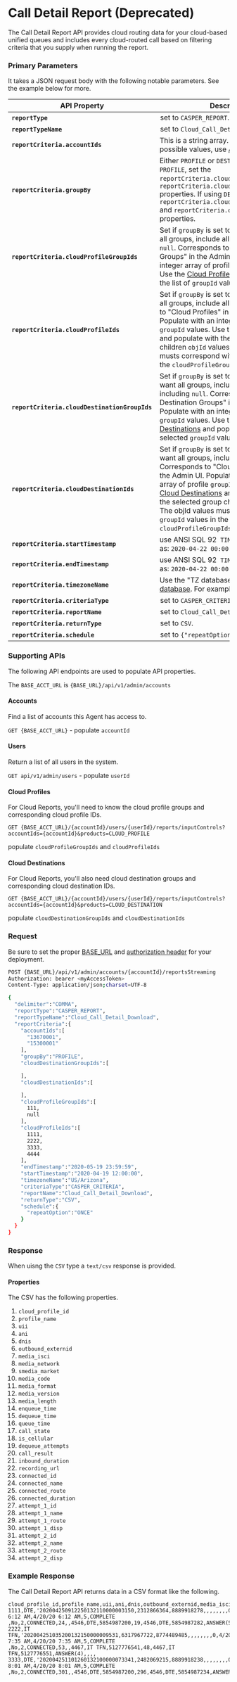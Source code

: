 # Call Detail Report (Deprecated)

The Call Detail Report API provides cloud routing data for your cloud-based unified queues and includes every cloud-routed call based on filtering criteria that you supply when running the report.

### Primary Parameters

It takes a JSON request body with the following notable parameters. See the example below for more.

| API Property | Description |
|-|-|
| **`reportType`** | set to `CASPER_REPORT`. |
| **`reportTypeName`** | set to `Cloud_Call_Detail_Download`. |
| **`reportCriteria.accountIds`** | This is a string array. To retrieve a list of possible values, use [Accounts](#accounts).
| **`reportCriteria.groupBy`** | Either `PROFILE` or `DESTINATION`. If using `PROFILE`, set the `reportCriteria.cloudProfileGroupIds` and `reportCriteria.cloudProfileIds` properties. If using `DESTINATION`, set the `reportCriteria.cloudDestinationGroupIds` and `reportCriteria.cloudDestinationIds` properties. |
| **`reportCriteria.cloudProfileGroupIds`** | Set if `groupBy` is set to `PROFILE`. If you want all groups, include all values, including `null`. Corresponds to "Cloud Profile Groups" in the Admin UI. Populate with an integer array of profile `groupId` values. Use the [Cloud Profiles](#cloud-profiles) and populate with the list of `groupId` values. |
| **`reportCriteria.cloudProfileIds`** | Set if `groupBy` is set to `PROFILE`. If you want all groups, include all values. Corresponds to "Cloud Profiles" in the Admin UI. Populate with an integer array of profile `groupId` values. Use the [Cloud Profiles](#cloud-profiles) and populate with the list of group children `objId` values. The objId values musts correspond with `groupId` values in the `cloudProfileGroupIds` properties. |
| **`reportCriteria.cloudDestinationGroupIds`** | Set if `groupBy` is set to `DESTINATION`. If you want all groups, include all values, including `null`. Corresponds to "Cloud Destination Groups" in the Admin UI. Populate with an integer array of profile `groupId` values. Use the [Cloud Destinations](#cloud-destinations) and populate with the selected `groupId` values. |
| **`reportCriteria.cloudDestinationIds`** | Set if `groupBy` is set to `DESTINATION`. If you want all groups, include all values.  Corresponds to "Cloud Destinations" in the Admin UI. Populate with an integer array of profile `groupId` values. se the [Cloud Destinations](#cloud-destinations) and populate with with the selected group children `objId` values. The objId values musts correspond with `groupId` values in the `cloudProfileGroupIds` properties. |
| **`reportCriteria.startTimestamp`** | use ANSI SQL 92` TIMESTAMP` format such as: `2020-04-22 00:00:00.0000`. |
| **`reportCriteria.endTimestamp`** | use ANSI SQL 92` TIMESTAMP` format such as: `2020-04-22 00:00:00.0000`. |
| **`reportCriteria.timezoneName`** | Use the "TZ database name" from the [tz database](https://en.wikipedia.org/wiki/Tz_database). For example, `US/Pacific`.|
| **`reportCriteria.criteriaType`** | set to `CASPER_CRITERIA`. |
| **`reportCriteria.reportName`** | set to `Cloud_Call_Detail_Download`. |
| **`reportCriteria.returnType`** | set to `CSV`. |
| **`reportCriteria.schedule`** | set to `{"repeatOption":"ONCE"}`. |

### Supporting APIs
The following API endpoints are used to populate API properties.

The `BASE_ACCT_URL` is `{BASE_URL}/api/v1/admin/accounts`

#### Accounts
Find a list of accounts this Agent has access to.

  `GET {BASE_ACCT_URL}` - populate `accountId`

#### Users
Return a list of all users in the system.

  `GET api/v1/admin/users` - populate `userId`

#### Cloud Profiles
For Cloud Reports, you'll need to know the cloud profile groups and corresponding cloud profile IDs.

  `GET {BASE_ACCT_URL}/{accountId}/users/{userId}/reports/inputControls?accountIds={accountId}&products=CLOUD_PROFILE`

  populate `cloudProfileGroupIds` and `cloudProfileIds`

#### Cloud Destinations
For Cloud Reports, you'll also need cloud destination groups and corresponding cloud destination IDs.

  `GET {BASE_ACCT_URL}/{accountId}/users/{userId}/reports/inputControls?accountIds={accountId}&products=CLOUD_DESTINATION`

  populate `cloudDestinationGroupIds` and `cloudDestinationIds`

### Request

Be sure to set the proper [BASE_URL](../../basics/uris.md#resources-and-parameters) and [authorization header](../../authentication/auth-ringcentral.md) for your deployment.

```bash
POST {BASE_URL}/api/v1/admin/accounts/{accountId}/reportsStreaming
Authorization: bearer <myAccessToken>
Content-Type: application/json;charset=UTF-8

{
  "delimiter":"COMMA",
  "reportType":"CASPER_REPORT",
  "reportTypeName":"Cloud_Call_Detail_Download",
  "reportCriteria":{
    "accountIds":[
      "13670001",
      "15300001"
    ],
    "groupBy":"PROFILE",
    "cloudDestinationGroupIds":[

    ],
    "cloudDestinationIds":[

    ],
    "cloudProfileGroupIds":[
      111,
      null
    ],
    "cloudProfileIds":[
      1111,
      2222,
      3333,
      4444
    ],
    "endTimestamp":"2020-05-19 23:59:59",
    "startTimestamp":"2020-04-19 12:00:00",
    "timezoneName":"US/Arizona",
    "criteriaType":"CASPER_CRITERIA",
    "reportName":"Cloud_Call_Detail_Download",
    "returnType":"CSV",
    "schedule":{
      "repeatOption":"ONCE"
    }
  }
}
```

### Response

When uisng the `CSV` type a `text/csv` response is provided.

#### Properties

The CSV has the following properties.

1. `cloud_profile_id`
1. `profile_name`
1. `uii`
1. `ani`
1. `dnis`
1. `outbound_externid`
1. `media_isci`
1. `media_network`
1. `smedia_market`
1. `media_code`
1. `media_format`
1. `media_version`
1. `media_length`
1. `enqueue_time`
1. `dequeue_time`
1. `queue_time`
1. `call_state`
1. `is_cellular`
1. `dequeue_attempts`
1. `call_result`
1. `inbound_duration`
1. `recording_url`
1. `connected_id`
1. `connected_name`
1. `connected_route`
1. `connected_duration`
1. `attempt_1_id`
1. `attempt_1_name`
1. `attempt_1_route`
1. `attempt_1_disp`
1. `attempt_2_id`
1. `attempt_2_name`
1. `attempt_2_route`
1. `attempt_2_disp`

### Example Response

The Call Detail Report API returns data in a CSV format like the following.

```csv
cloud_profile_id,profile_name,uii,ani,dnis,outbound_externid,media_isci,media_network,media_market,media_code,media_format,media_version,media_length,enqueue_time,dequeue_time,queue_time,call_state,is_cellular,dequeue_attempts,call_result,inbound_duration,recording_url,connected_id,connected_name,connected_route,connected_duration,attempt_1_id,attempt_1_name,attempt_1_route,attempt_1_disp,attempt_2_id,attempt_2_name,attempt_2_route,attempt_2_disp
1111,DTE,'202004250912250132110000003150,2312866364,8889918278,,,,,,,,0,4/20/20 6:12 AM,4/20/20 6:12 AM,5,COMPLETE            ,No,2,CONNECTED,24,,4546,DTE,5854987200,19,4546,DTE,5854987282,ANSWER(5),,,,
2222,IT TFN,'202004251035200132150000009531,6317967722,8774489485,,,,,,,,0,4/20/20 7:35 AM,4/20/20 7:35 AM,5,COMPLETE            ,No,2,CONNECTED,53,,4467,IT TFN,5127776541,48,4467,IT TFN,5127776551,ANSWER(4),,,,
3333,DTE,'202004251101260132100000073341,2482069215,8889918238,,,,,,,,0,4/20/20 8:01 AM,4/20/20 8:01 AM,5,COMPLETE            ,No,2,CONNECTED,301,,4546,DTE,5854987200,296,4546,DTE,5854987234,ANSWER(4),,,,
```
